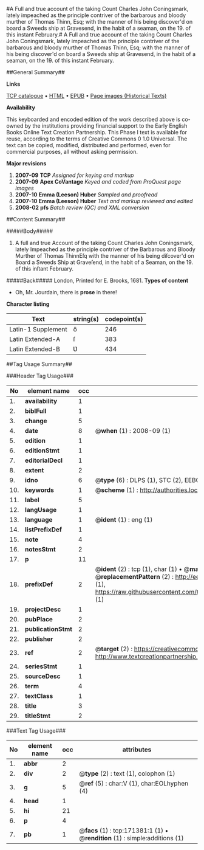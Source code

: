 #A Full and true account of the taking Count Charles John Coningsmark, lately impeached as the principle contriver of the barbarous and bloody murther of Thomas Thinn, Esq; with the manner of his being discover'd on board a Sweeds ship at Gravesend, in the habit of a seaman, on the 19. of this instant February.#
A Full and true account of the taking Count Charles John Coningsmark, lately impeached as the principle contriver of the barbarous and bloody murther of Thomas Thinn, Esq; with the manner of his being discover'd on board a Sweeds ship at Gravesend, in the habit of a seaman, on the 19. of this instant February.

##General Summary##

**Links**

[TCP catalogue](http://www.ota.ox.ac.uk/tcp/)  • 
[HTML](http://tei.it.ox.ac.uk/tcp/Texts-HTML/free/A84/A84972.html)  • 
[EPUB](http://tei.it.ox.ac.uk/tcp/Texts-EPUB/free/A84/A84972.epub) • 
[Page images (Historical Texts)](https://data.historicaltexts.jisc.ac.uk/view?pubId=eebo-45097795e&pageId=eebo-45097795e-171381-1)

**Availability**

This keyboarded and encoded edition of the
	       work described above is co-owned by the institutions
	       providing financial support to the Early English Books
	       Online Text Creation Partnership. This Phase I text is
	       available for reuse, according to the terms of Creative
	       Commons 0 1.0 Universal. The text can be copied,
	       modified, distributed and performed, even for
	       commercial purposes, all without asking permission.

**Major revisions**

1. __2007-09__ __TCP__ *Assigned for keying and markup*
1. __2007-09__ __Apex CoVantage__ *Keyed and coded from ProQuest page images*
1. __2007-10__ __Emma (Leeson) Huber__ *Sampled and proofread*
1. __2007-10__ __Emma (Leeson) Huber__ *Text and markup reviewed and edited*
1. __2008-02__ __pfs__ *Batch review (QC) and XML conversion*

##Content Summary##

#####Body#####

1. A full and true Account of the taking Count Charles John Coningsmark, lately Impeached as the principle contriver of the Barbarous and Bloody Murther of Thomas ThinnEſq with the manner of his being diſcover'd on Board a Sweeds Ship at Graveſend, in the habit of a Seaman, on the 19. of this inſtant February.

#####Back#####
London, Printed for E. Brooks, 1681.
**Types of content**

  * Oh, Mr. Jourdain, there is **prose** in there!

**Character listing**


|Text|string(s)|codepoint(s)|
|---|---|---|
|Latin-1 Supplement|ö|246|
|Latin Extended-A|ſ|383|
|Latin Extended-B|Ʋ|434|

##Tag Usage Summary##

###Header Tag Usage###

|No|element name|occ|attributes|
|---|---|---|---|
|1.|__availability__|1||
|2.|__biblFull__|1||
|3.|__change__|5||
|4.|__date__|8| @__when__ (1) : 2008-09 (1)|
|5.|__edition__|1||
|6.|__editionStmt__|1||
|7.|__editorialDecl__|1||
|8.|__extent__|2||
|9.|__idno__|6| @__type__ (6) : DLPS (1), STC (2), EEBO-CITATION (1), OCLC (1), VID (1)|
|10.|__keywords__|1| @__scheme__ (1) : http://authorities.loc.gov/ (1)|
|11.|__label__|5||
|12.|__langUsage__|1||
|13.|__language__|1| @__ident__ (1) : eng (1)|
|14.|__listPrefixDef__|1||
|15.|__note__|4||
|16.|__notesStmt__|2||
|17.|__p__|11||
|18.|__prefixDef__|2| @__ident__ (2) : tcp (1), char (1)  •  @__matchPattern__ (2) : ([0-9\-]+):([0-9IVX]+) (1), (.+) (1)  •  @__replacementPattern__ (2) : http://eebo.chadwyck.com/downloadtiff?vid=$1&page=$2 (1), https://raw.githubusercontent.com/textcreationpartnership/Texts/master/tcpchars.xml#$1 (1)|
|19.|__projectDesc__|1||
|20.|__pubPlace__|2||
|21.|__publicationStmt__|2||
|22.|__publisher__|2||
|23.|__ref__|2| @__target__ (2) : https://creativecommons.org/publicdomain/zero/1.0/ (1), http://www.textcreationpartnership.org/docs/. (1)|
|24.|__seriesStmt__|1||
|25.|__sourceDesc__|1||
|26.|__term__|4||
|27.|__textClass__|1||
|28.|__title__|3||
|29.|__titleStmt__|2||


###Text Tag Usage###

|No|element name|occ|attributes|
|---|---|---|---|
|1.|__abbr__|2||
|2.|__div__|2| @__type__ (2) : text (1), colophon (1)|
|3.|__g__|5| @__ref__ (5) : char:V (1), char:EOLhyphen (4)|
|4.|__head__|1||
|5.|__hi__|21||
|6.|__p__|4||
|7.|__pb__|1| @__facs__ (1) : tcp:171381:1 (1)  •  @__rendition__ (1) : simple:additions (1)|
